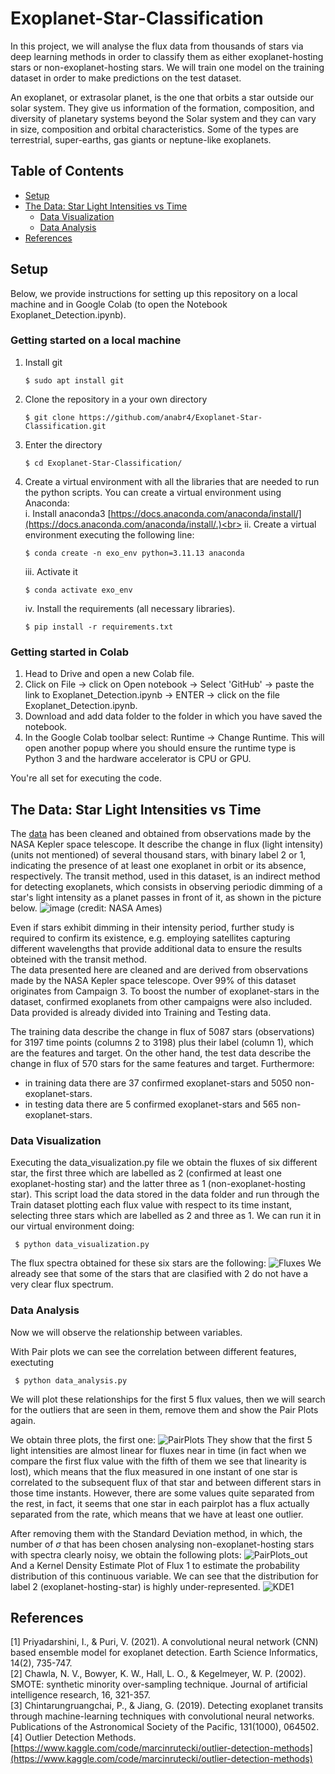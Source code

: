 # Exoplanet-Star-Classification
In this project, we will analyse the flux data from thousands of stars via deep learning methods in order to classify them as either exoplanet-hosting stars or non-exoplanet-hosting stars. We will train one model on the training dataset in order to make predictions on the test dataset.

An exoplanet, or extrasolar planet, is the one that orbits a star outside our solar system. They give us information of the formation, composition, and diversity of planetary systems beyond the Solar system and they can vary in size, composition and orbital characteristics. Some of the types are terrestrial, super-earths, gas giants or neptune-like exoplanets.

## Table of Contents

- [Setup](#setup)
- [The Data: Star Light Intensities vs Time](#the-data-star-light-intensities-vs-time)
   - [Data Visualization](#data-visualization)
   - [Data Analysis](#data-analysis)
- [References](#references)

## Setup 
Below, we provide instructions for setting up this repository on a local machine and in Google Colab (to open the Notebook Exoplanet_Detection.ipynb).

### Getting started on a local machine
1. Install git
   
   <pre><code>$ sudo apt install git</code></pre>
2. Clone the repository in a your own directory
   
   <pre><code>$ git clone https://github.com/anabr4/Exoplanet-Star-Classification.git</code></pre>
3. Enter the directory
   
   <pre><code>$ cd Exoplanet-Star-Classification/</code></pre>
4. Create a virtual environment with all the libraries that are needed to run the python scripts. You can create a virtual environment using Anaconda:<br>
     i. Install anaconda3 [https://docs.anaconda.com/anaconda/install/](https://docs.anaconda.com/anaconda/install/.)<br>
     ii. Create a virtual environment executing the following line:
   
     <pre><code>$ conda create -n exo_env python=3.11.13 anaconda </code></pre>
     iii. Activate it
   
     <pre><code>$ conda activate exo_env </code></pre>

     iv. Install the requirements (all necessary libraries).
   
     <pre><code>$ pip install -r requirements.txt </code></pre>
   

### Getting started in Colab
1. Head to Drive and open a new Colab file.
2. Click on File → click on Open notebook → Select 'GitHub' → paste the link to Exoplanet_Detection.ipynb → ENTER → click on the file Exoplanet_Detection.ipynb.
3. Download and add data folder to the folder in which you have saved the notebook.
4. In the Google Colab toolbar select: Runtime → Change Runtime. This will open another popup where you should ensure the runtime type is Python 3 and the hardware accelerator is CPU or GPU.
   
You're all set for executing the code.

## The Data: Star Light Intensities vs Time
The [data](https://www.kaggle.com/keplersmachines/kepler-labelled-time-series-data) has been cleaned and obtained from observations made by the NASA Kepler space telescope. It describe the change in flux (light intensity)(units not mentioned) of several thousand stars, with binary label 2 or 1, indicating the presence of at least one exoplanet in orbit or its absence, respectively. The transit method, used in this dataset, is an indirect method for detecting exoplanets, which consists in observing periodic dimming of a star's light intensity as a planet passes in front of it, as shown in the picture below.
![image](https://github.com/user-attachments/assets/84389833-a3bb-481c-a84f-f36f443172ea)
(credit: NASA Ames)

Even if stars exhibit dimming in their intensity period, further study is required to confirm its existence, e.g. employing satellites capturing different wavelengths that provide additional data to ensure the results obteined with the transit method.<br>
The data presented here are cleaned and are derived from observations made by the NASA Kepler space telescope. Over 99% of this dataset originates from Campaign 3. To boost the number of exoplanet-stars in the dataset, confirmed exoplanets from other campaigns were also included.<br> Data provided is already divided into Training and Testing data.

The training data describe the change in flux of 5087 stars (observations) for 3197 time points (columns 2 to 3198) plus their label (column 1), which are the features and target. On the other hand, the test data describe the change in flux of 570 stars for the same features and target. Furthermore:
*   in training data there are 37 confirmed exoplanet-stars and 5050 non-exoplanet-stars.
*   in testing data there are 5 confirmed exoplanet-stars and 565 non-exoplanet-stars.

### Data Visualization
Executing the data_visualization.py file we obtain the fluxes of six different star, the first three which are labelled as 2 (confirmed at least one exoplanet-hosting star) and the latter three as 1 (non-exoplanet-hosting star). This script load the data stored in the data folder and run through the Train dataset plotting each flux value with respect to its time instant, selecting three stars which are labelled as 2 and three as 1.<be>
We can run it in our virtual environment doing:
<pre><code> $ python data_visualization.py </code></pre>
The flux spectra obtained for these six stars are the following:
![Fluxes](plots/starfluxspectra.png)
We already see that some of the stars that are clasified with 2 do not have a very clear flux spectrum.

### Data Analysis
Now we will observe the relationship between variables.

With Pair plots we can see the correlation between different features, exectuting 
<pre><code> $ python data_analysis.py </code></pre>
We will plot these relationships for the first 5 flux values, then we will search for the outliers that are seen in them, remove them and show the Pair Plots again.

We obtain three plots, the first one:
![PairPlots](plots/pairplot.png)
They show that the first 5 light intensities are almost linear for fluxes near in time (in fact when we compare the first flux value with the fifth of them we see that linearity is lost), which means that the flux measured in one instant of one star is correlated to the subsequent flux of that star and between different stars in those time instants. However, there are some values quite separated from the rest, in fact, it seems that one star in each pairplot has a flux actually separated from the rate, which means that we have at least one outlier.

After removing them with the Standard Deviation method, in which, the number of $\sigma$ that has been chosen analysing non-exoplanet-hosting stars with spectra clearly noisy, we obtain the following plots:
![PairPlots_out](plots/pairplot_out.png)
And a Kernel Density Estimate Plot of Flux 1 to estimate the probability distribution of this continuous variable. We can see that the distribution for label 2 (exoplanet-hosting-star) is highly under-represented.
![KDE1](plots/kde1plot.png)

## References
[1] Priyadarshini, I., & Puri, V. (2021). A convolutional neural network (CNN) based ensemble model for exoplanet detection. Earth Science Informatics, 14(2), 735-747.<br>
[2] Chawla, N. V., Bowyer, K. W., Hall, L. O., & Kegelmeyer, W. P. (2002). SMOTE: synthetic minority over-sampling technique. Journal of artificial intelligence research, 16, 321-357.<br>
[3] Chintarungruangchai, P., & Jiang, G. (2019). Detecting exoplanet transits through machine-learning techniques with convolutional neural networks. Publications of the Astronomical Society of the Pacific, 131(1000), 064502.<br>
[4] Outlier Detection Methods. [https://www.kaggle.com/code/marcinrutecki/outlier-detection-methods](https://www.kaggle.com/code/marcinrutecki/outlier-detection-methods)
